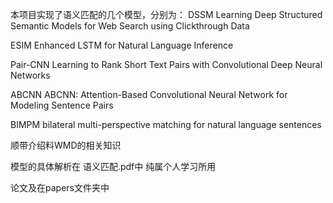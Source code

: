 本项目实现了语义匹配的几个模型，分别为：
DSSM
Learning Deep Structured Semantic Models for Web Search using Clickthrough Data

ESIM
Enhanced LSTM for Natural Language Inference

Pair-CNN
Learning to Rank Short Text Pairs with Convolutional Deep Neural Networks

ABCNN
ABCNN: Attention-Based Convolutional Neural Network for Modeling Sentence Pairs

BIMPM
bilateral multi-perspective matching for natural language sentences

顺带介绍料WMD的相关知识

模型的具体解析在 语义匹配.pdf中  纯属个人学习所用

论文及在papers文件夹中
